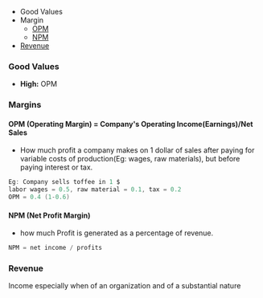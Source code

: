 - Good Values
- Margin
  - [OPM](#opm)
  - [NPM](#npm)
- [Revenue](#re)

### Good Values
- **High:** OPM

### Margins
<a name=opm></a>
#### OPM (Operating Margin) = Company's Operating Income(Earnings)/Net Sales
- How much profit a company makes on 1 dollar of sales after paying for variable costs of production(Eg: wages, raw materials), but before paying interest or tax.
```c
Eg: Company sells toffee in 1 $
labor wages = 0.5, raw material = 0.1, tax = 0.2
OPM = 0.4 (1-0.6)
```

<a name=npm></a>
#### NPM (Net Profit Margin)
- how much Profit is generated as a percentage of revenue.
```c
NPM = net income / profits
```

<a name=re></a>
### Revenue
Income especially when of an organization and of a substantial nature
